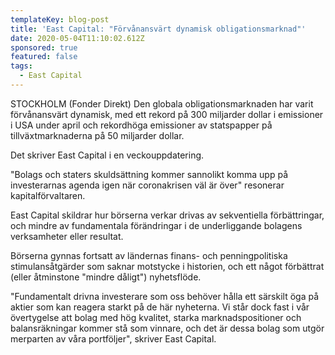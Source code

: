 ```yaml
---
templateKey: blog-post
title: 'East Capital: "Förvånansvärt dynamisk obligationsmarknad"'
date: 2020-05-04T11:10:02.612Z
sponsored: true
featured: false
tags:
  - East Capital
---
```

STOCKHOLM (Fonder Direkt) Den globala obligationsmarknaden har varit förvånansvärt dynamisk, med ett rekord på 300 miljarder dollar i emissioner i USA under april och rekordhöga emissioner av statspapper på tillväxtmarknaderna på 50 miljarder dollar.

Det skriver East Capital i en veckouppdatering.

"Bolags och staters skuldsättning kommer sannolikt komma upp på investerarnas agenda igen när coronakrisen väl är över" resonerar kapitalförvaltaren.

East Capital skildrar hur börserna verkar drivas av sekventiella förbättringar, och mindre av fundamentala förändringar i de underliggande bolagens verksamheter eller resultat.

Börserna gynnas fortsatt av ländernas finans- och penningpolitiska stimulansåtgärder som saknar motstycke i historien, och ett något förbättrat (eller åtminstone "mindre dåligt") nyhetsflöde.

"Fundamentalt drivna investerare som oss behöver hålla ett särskilt öga på aktier som kan reagera starkt på de här nyheterna. Vi står dock fast i vår övertygelse att bolag med hög kvalitet, starka marknadspositioner och balansräkningar kommer stå som vinnare, och det är dessa bolag som utgör merparten av våra portföljer", skriver East Capital.
